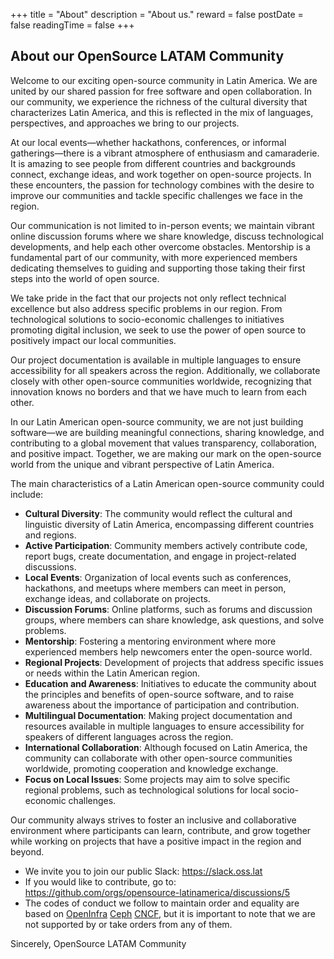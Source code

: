 +++
title = "About"
description = "About us."
reward = false
postDate = false
readingTime = false
+++

## About our OpenSource LATAM Community

Welcome to our exciting open-source community in Latin America. We are united by our shared passion for free software and open collaboration. In our community, we experience the richness of the cultural diversity that characterizes Latin America, and this is reflected in the mix of languages, perspectives, and approaches we bring to our projects.

At our local events—whether hackathons, conferences, or informal gatherings—there is a vibrant atmosphere of enthusiasm and camaraderie. It is amazing to see people from different countries and backgrounds connect, exchange ideas, and work together on open-source projects. In these encounters, the passion for technology combines with the desire to improve our communities and tackle specific challenges we face in the region.

Our communication is not limited to in-person events; we maintain vibrant online discussion forums where we share knowledge, discuss technological developments, and help each other overcome obstacles. Mentorship is a fundamental part of our community, with more experienced members dedicating themselves to guiding and supporting those taking their first steps into the world of open source.

We take pride in the fact that our projects not only reflect technical excellence but also address specific problems in our region. From technological solutions to socio-economic challenges to initiatives promoting digital inclusion, we seek to use the power of open source to positively impact our local communities.

Our project documentation is available in multiple languages to ensure accessibility for all speakers across the region. Additionally, we collaborate closely with other open-source communities worldwide, recognizing that innovation knows no borders and that we have much to learn from each other.

In our Latin American open-source community, we are not just building software—we are building meaningful connections, sharing knowledge, and contributing to a global movement that values transparency, collaboration, and positive impact. Together, we are making our mark on the open-source world from the unique and vibrant perspective of Latin America.

The main characteristics of a Latin American open-source community could include:

- **Cultural Diversity**: The community would reflect the cultural and linguistic diversity of Latin America, encompassing different countries and regions.
- **Active Participation**: Community members actively contribute code, report bugs, create documentation, and engage in project-related discussions.
- **Local Events**: Organization of local events such as conferences, hackathons, and meetups where members can meet in person, exchange ideas, and collaborate on projects.
- **Discussion Forums**: Online platforms, such as forums and discussion groups, where members can share knowledge, ask questions, and solve problems.
- **Mentorship**: Fostering a mentoring environment where more experienced members help newcomers enter the open-source world.
- **Regional Projects**: Development of projects that address specific issues or needs within the Latin American region.
- **Education and Awareness**: Initiatives to educate the community about the principles and benefits of open-source software, and to raise awareness about the importance of participation and contribution.
- **Multilingual Documentation**: Making project documentation and resources available in multiple languages to ensure accessibility for speakers of different languages across the region.
- **International Collaboration**: Although focused on Latin America, the community can collaborate with other open-source communities worldwide, promoting cooperation and knowledge exchange.
- **Focus on Local Issues**: Some projects may aim to solve specific regional problems, such as technological solutions for local socio-economic challenges.

Our community always strives to foster an inclusive and collaborative environment where participants can learn, contribute, and grow together while working on projects that have a positive impact in the region and beyond.

- We invite you to join our public Slack: https://slack.oss.lat
- If you would like to contribute, go to: https://github.com/orgs/opensource-latinamerica/discussions/5
- The codes of conduct we follow to maintain order and equality are based on [OpenInfra](https://github.com/opensource-latinamerica/openinframx/blob/main/CODE_OF_CONDUCT.es.md) [Ceph](https://ceph.io/en/code-of-conduct/) [CNCF](https://github.com/cncf/foundation/blob/main/code-of-conduct-languages/es.md), but it is important to note that we are not supported by or take orders from any of them.

Sincerely,
OpenSource LATAM Community
